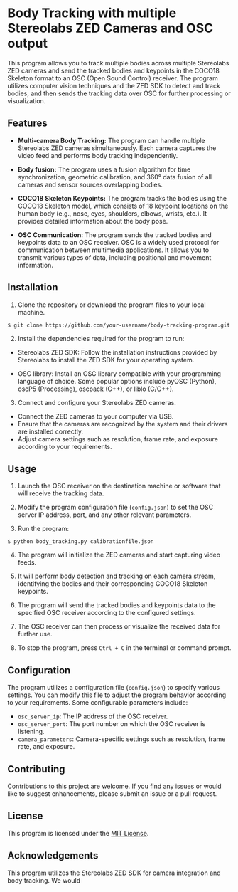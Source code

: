 # Body Tracking with multiple Stereolabs ZED Cameras and OSC output

This program allows you to track multiple bodies across multiple Stereolabs ZED cameras and send the tracked bodies and keypoints in the COCO18 Skeleton format to an OSC (Open Sound Control) receiver. The program utilizes computer vision techniques and the ZED SDK to detect and track bodies, and then sends the tracking data over OSC for further processing or visualization.

## Features

- **Multi-camera Body Tracking:** The program can handle multiple Stereolabs ZED cameras simultaneously. Each camera captures the video feed and performs body tracking independently.

- **Body fusion:** The program uses a fusion algorithm for time synchronization, geometric calibration, and 360° data fusion of all cameras and sensor sources overlapping bodies.

- **COCO18 Skeleton Keypoints:** The program tracks the bodies using the COCO18 Skeleton model, which consists of 18 keypoint locations on the human body (e.g., nose, eyes, shoulders, elbows, wrists, etc.). It provides detailed information about the body pose.

- **OSC Communication:** The program sends the tracked bodies and keypoints data to an OSC receiver. OSC is a widely used protocol for communication between multimedia applications. It allows you to transmit various types of data, including positional and movement information.

## Installation

1. Clone the repository or download the program files to your local machine.

```
$ git clone https://github.com/your-username/body-tracking-program.git
```


2. Install the dependencies required for the program to run:

- Stereolabs ZED SDK: Follow the installation instructions provided by Stereolabs to install the ZED SDK for your operating system.

- OSC library: Install an OSC library compatible with your programming language of choice. Some popular options include pyOSC (Python), oscP5 (Processing), oscpack (C++), or liblo (C/C++).

3. Connect and configure your Stereolabs ZED cameras.

- Connect the ZED cameras to your computer via USB.
- Ensure that the cameras are recognized by the system and their drivers are installed correctly.
- Adjust camera settings such as resolution, frame rate, and exposure according to your requirements.

## Usage

1. Launch the OSC receiver on the destination machine or software that will receive the tracking data.

2. Modify the program configuration file (`config.json`) to set the OSC server IP address, port, and any other relevant parameters.

3. Run the program:

```
$ python body_tracking.py calibrationfile.json
```


4. The program will initialize the ZED cameras and start capturing video feeds.

5. It will perform body detection and tracking on each camera stream, identifying the bodies and their corresponding COCO18 Skeleton keypoints.

6. The program will send the tracked bodies and keypoints data to the specified OSC receiver according to the configured settings.

7. The OSC receiver can then process or visualize the received data for further use.

8. To stop the program, press `Ctrl + C` in the terminal or command prompt.

## Configuration

The program utilizes a configuration file (`config.json`) to specify various settings. You can modify this file to adjust the program behavior according to your requirements. Some configurable parameters include:

- `osc_server_ip`: The IP address of the OSC receiver.
- `osc_server_port`: The port number on which the OSC receiver is listening.
- `camera_parameters`: Camera-specific settings such as resolution, frame rate, and exposure.

## Contributing

Contributions to this project are welcome. If you find any issues or would like to suggest enhancements, please submit an issue or a pull request.

## License

This program is licensed under the [MIT License](LICENSE).

## Acknowledgements

This program utilizes the Stereolabs ZED SDK for camera integration and body tracking. We would
